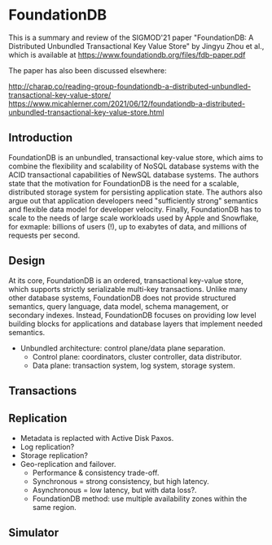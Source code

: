 # FoundationDB

This is a summary and review of the SIGMOD'21 paper "FoundationDB: A Distributed Unbundled Transactional Key Value Store" by Jingyu Zhou et al., which is available at https://www.foundationdb.org/files/fdb-paper.pdf

The paper has also been discussed elsewhere:

http://charap.co/reading-group-foundationdb-a-distributed-unbundled-transactional-key-value-store/
https://www.micahlerner.com/2021/06/12/foundationdb-a-distributed-unbundled-transactional-key-value-store.html

## Introduction

FoundationDB is an unbundled, transactional key-value store, which aims to combine the flexibility and scalability of NoSQL database systems with the ACID transactional capabilities of NewSQL database systems. The authors state that the motivation for FoundationDB is the need for a scalable, distributed storage system for persisting application state. The authors also argue out that application developers need "sufficiently strong" semantics and flexible data model for developer velocity. Finally, FoundationDB has to scale to the needs of large scale workloads used by Apple and Snowflake, for exmaple: billions of users (!), up to exabytes of data, and millions of requests per second.

## Design

At its core, FoundationDB is an ordered, transactional key-value store, which supports strictly serializable multi-key transactions. Unlike many other database systems, FoundationDB does not provide structured semantics, query language, data model, schema management, or secondary indexes. Instead, FoundationDB focuses on providing low level building blocks for applications and database layers that implement needed semantics.

* Unbundled architecture: control plane/data plane separation.
  * Control plane: coordinators, cluster controller, data distributor.
  * Data plane: transaction system, log system, storage system.

## Transactions

## Replication

* Metadata is replacted with Active Disk Paxos.
* Log replication?
* Storage replication?
* Geo-replication and failover.
  * Performance & consistency trade-off.
  * Synchronous = strong consistency, but high latency.
  * Asynchronous = low latency, but with data loss?.
  * FoundationDB method: use multiple availability zones within the same region.

## Simulator
